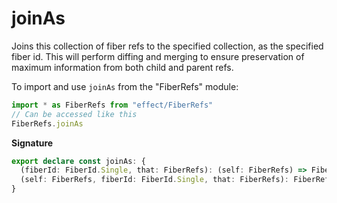 # joinAs

Joins this collection of fiber refs to the specified collection, as the
specified fiber id. This will perform diffing and merging to ensure
preservation of maximum information from both child and parent refs.

To import and use `joinAs` from the "FiberRefs" module:

```ts
import * as FiberRefs from "effect/FiberRefs"
// Can be accessed like this
FiberRefs.joinAs
```

**Signature**

```ts
export declare const joinAs: {
  (fiberId: FiberId.Single, that: FiberRefs): (self: FiberRefs) => FiberRefs
  (self: FiberRefs, fiberId: FiberId.Single, that: FiberRefs): FiberRefs
}
```
